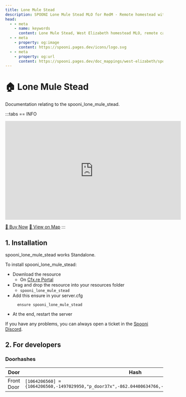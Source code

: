 ```yaml
---
title: Lone Mule Stead
description: SPOONI Lone Mule Stead MLO for RedM - Remote homestead with cabin. Isolated property for West Elizabeth frontier roleplay in Red Dead Redemption 2.
head:
  - - meta
    - name: keywords
      content: Lone Mule Stead, West Elizabeth homestead MLO, remote cabin, isolated property, frontier homestead, RedM Lone Mule, RDR2 West Elizabeth
  - - meta
    - property: og:image
      content: https://spooni.pages.dev/icons/logo.svg
  - - meta
    - property: og:url
      content: https://spooni.pages.dev/doc_mappings/west-elizabeth/spooni_lone_mule_stead
---
```


# 🏠 Lone Mule Stead
Documentation relating to the spooni_lone_mule_stead.

:::tabs
== INFO
<iframe width="560" height="315" src="https://www.youtube.com/embed/vxF2CTbFOc0" frameborder="0" allow="accelerometer; autoplay; clipboard-write; encrypted-media; gyroscope; picture-in-picture; web-share" allowfullscreen></iframe>

<a href="https://spooni-mapping.tebex.io/package/6132968" class="button-buy">🛒 Buy Now</a>
<a href="https://spooni.de/rdr2/?m=house103" class="button-map">📍 View on Map</a>
:::

## 1. Installation
spooni_lone_mule_stead works Standalone.  

To install spooni_lone_mule_stead:
- Download the resource
  - On [Cfx.re Portal](https://portal.cfx.re/)
- Drag and drop the resource into your resources folder
  - `spooni_lone_mule_stead`
- Add this ensure in your server.cfg
  ```
    ensure spooni_lone_mule_stead
  ```
- At the end, restart the server

If you have any problems, you can always open a ticket in the [Spooni Discord](https://discord.gg/spooni).

## 2. For developers
### Doorhashes
| Door                      | Hash
|---------------------------|----------------------------------------------------------------------------------|
| Front Door                | `[1064206560] = {1064206560,-1497029950,"p_door37x",-862.04400634766,-748.65698242188,58.869998931885}`